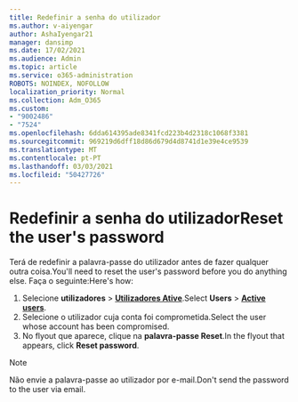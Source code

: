 ```yaml
---
title: Redefinir a senha do utilizador
ms.author: v-aiyengar
author: AshaIyengar21
manager: dansimp
ms.date: 17/02/2021
ms.audience: Admin
ms.topic: article
ms.service: o365-administration
ROBOTS: NOINDEX, NOFOLLOW
localization_priority: Normal
ms.collection: Adm_O365
ms.custom:
- "9002486"
- "7524"
ms.openlocfilehash: 6dda614395ade8341fcd223b4d2318c1068f3381
ms.sourcegitcommit: 969219d6dff18d86d679d4d8741d1e39e4ce9539
ms.translationtype: MT
ms.contentlocale: pt-PT
ms.lasthandoff: 03/03/2021
ms.locfileid: "50427726"
---
```

# <a name="reset-the-users-password"></a><span data-ttu-id="41db4-102">Redefinir a senha do utilizador</span><span class="sxs-lookup"><span data-stu-id="41db4-102">Reset the user's password</span></span>

<span data-ttu-id="41db4-103">Terá de redefinir a palavra-passe do utilizador antes de fazer qualquer outra coisa.</span><span class="sxs-lookup"><span data-stu-id="41db4-103">You'll need to reset the user's password before you do anything else.</span></span> <span data-ttu-id="41db4-104">Faça o seguinte:</span><span class="sxs-lookup"><span data-stu-id="41db4-104">Here's how:</span></span>

1. <span data-ttu-id="41db4-105">Selecione **utilizadores**  >  **[Utilizadores Ative](https://go.microsoft.com/fwlink/p/?linkid=834822)**.</span><span class="sxs-lookup"><span data-stu-id="41db4-105">Select **Users** > **[Active users](https://go.microsoft.com/fwlink/p/?linkid=834822)**.</span></span>
1. <span data-ttu-id="41db4-106">Selecione o utilizador cuja conta foi comprometida.</span><span class="sxs-lookup"><span data-stu-id="41db4-106">Select the user whose account has been compromised.</span></span>
1. <span data-ttu-id="41db4-107">No flyout que aparece, clique na **palavra-passe Reset**.</span><span class="sxs-lookup"><span data-stu-id="41db4-107">In the flyout that appears, click **Reset password**.</span></span>

> [!NOTE]
> <span data-ttu-id="41db4-108">Não envie a palavra-passe ao utilizador por e-mail.</span><span class="sxs-lookup"><span data-stu-id="41db4-108">Don't send the password to the user via email.</span></span>
